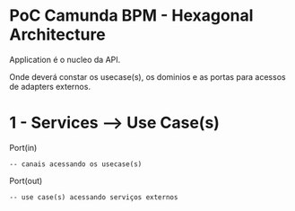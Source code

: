 # PoC Camunda BPM - Hexagonal Architecture
Application é o nucleo da API. 

Onde deverá constar os usecase(s), os dominios
e as portas para acessos de adapters externos.


# 1 - Services --> Use Case(s)
Port(in)
    
    -- canais acessando os usecase(s)
    
Port(out)
    
    -- use case(s) acessando serviços externos

    
 



